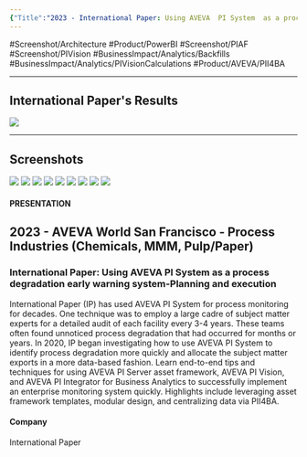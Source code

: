 ```yaml
---
{"Title":"2023 - International Paper: Using AVEVA  PI System  as a process degradation early warning system-Planning and execution","Year":2023,"Industry":"Pulp & Paper","URL":"https://resources.osisoft.com/presentations/international-paper--using-aveva%E2%84%A2-pi-system%E2%84%A2-as-a-process-degradation-early-warning-system-planning-and-execution/","PDF":"https://cdn.osisoft.com/osi/presentations/2023-AVEVA-San-Francisco/UC23NA-1PRI05-InternationalPaper-Process-Degradation-Early-Warning.pdf","Company":"International Paper","dg-publish":true,"permalink":"/aveva/customer-stories/2023/2023-international-paper-international-paper-using-aveva-pi-system-as-a-process-degradation-early-warning-system-planning-and-execution/","dgPassFrontmatter":true}
---
```


#Screenshot/Architecture #Product/PowerBI  #Screenshot/PIAF #Screenshot/PIVision #BusinessImpact/Analytics/Backfills #BusinessImpact/Analytics/PIVisionCalculations  #Product/AVEVA/PII4BA 

---
## International Paper's Results
![](https://i.imgur.com/aEr5ZHU.png)

---
## Screenshots
![](https://i.imgur.com/IFFOtON.png)
![](https://i.imgur.com/rRlHP1f.png)
![](https://i.imgur.com/IL9xfqG.png)
![](https://i.imgur.com/dpXrGoJ.png)
![](https://i.imgur.com/6HQpBFK.png)
![](https://i.imgur.com/nfys16o.png)
![](https://i.imgur.com/iXofCKI.png)
![](https://i.imgur.com/daF7qOq.png)
![](https://i.imgur.com/sj2uP7z.png)

#### PRESENTATION

## 2023 - AVEVA World San Francisco - Process Industries (Chemicals, MMM, Pulp/Paper)

### International Paper: Using AVEVA PI System as a process degradation early warning system-Planning and execution

International Paper (IP) has used AVEVA PI System for process monitoring for decades. One technique was to employ a large cadre of subject matter experts for a detailed audit of each facility every 3-4 years. These teams often found unnoticed process degradation that had occurred for months or years. In 2020, IP began investigating how to use AVEVA PI System to identify process degradation more quickly and allocate the subject matter exports in a more data-based fashion. Learn end-to-end tips and techniques for using AVEVA PI Server asset framework, AVEVA PI Vision, and AVEVA PI Integrator for Business Analytics to successfully implement an enterprise monitoring system quickly. Highlights include leveraging asset framework templates, modular design, and centralizing data via PII4BA.

#### Company

International Paper